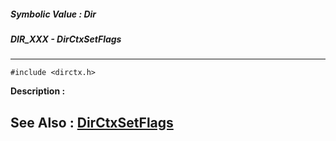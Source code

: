 ##### Symbolic Value : Dir
##### DIR_XXX - DirCtxSetFlags
---
```
#include <dirctx.h>
```
**Description :**



**See Also :**
[DirCtxSetFlags](/reference/Func/DirCtxSetFlags)
---
